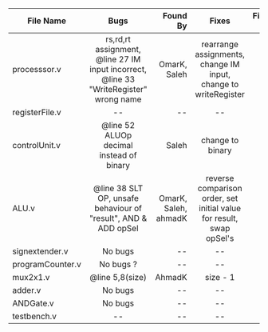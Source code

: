 | File Name         |       Bugs         |  Found By |          Fixes         |  Fixed By |
|-------------------|:------------------:|----------:|:----------------------:|----------:|
| processsor.v      | rs,rd,rt assignment, @line 27 IM input incorrect, @line 33 "WriteRegister" wrong name|     OmarK, Saleh|  rearrange assignments, change IM input, change to writeRegister|        -- |
| registerFile.v    |  -- |    --  |           --    |        -- |
| controlUnit.v     |@line 52 ALUOp decimal instead of binary       |       Saleh|           change to binary        |        -- |
| ALU.v             |  @line 38 SLT OP, unsafe behaviour of "result", AND & ADD opSel  |      OmarK, Saleh, ahmadK|reverse comparison order, set initial value for result, swap opSel's|        -- |
| signextender.v    |      No bugs       |        -- |            --          |        -- |
| programCounter.v  |      No bugs ?     |          -- |           --             |        -- |
| mux2x1.v          | @line 5,8(size)    |   AhmadK  |        size - 1        |        -- |
| adder.v           |      No bugs       |        -- |            --          |        -- |
| ANDGate.v         |      No bugs       |        -- |            --          |        -- |
| testbench.v       |         --         |        -- |            --          |        -- |
